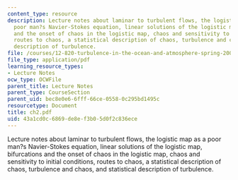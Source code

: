 ```yaml
---
content_type: resource
description: Lecture notes about laminar to turbulent flows, the logistic map as a
  poor man?s Navier-Stokes equation, linear solutions of the logistic map, bifurcations
  and the onset of chaos in the logistic map, chaos and sensitivity to initial conditions,
  routes to chaos, a statistical description of chaos, turbulence and chaos, and statistical
  description of turbulence.
file: /courses/12-820-turbulence-in-the-ocean-and-atmosphere-spring-2006/43a1cd0c6869de8ef3b05d0f2c836ece_ch2.pdf
file_type: application/pdf
learning_resource_types:
- Lecture Notes
ocw_type: OCWFile
parent_title: Lecture Notes
parent_type: CourseSection
parent_uid: bec8e0e6-6fff-66ce-0558-0c295bd1495c
resourcetype: Document
title: ch2.pdf
uid: 43a1cd0c-6869-de8e-f3b0-5d0f2c836ece
---
```

Lecture notes about laminar to turbulent flows, the logistic map as a poor man?s Navier-Stokes equation, linear solutions of the logistic map, bifurcations and the onset of chaos in the logistic map, chaos and sensitivity to initial conditions, routes to chaos, a statistical description of chaos, turbulence and chaos, and statistical description of turbulence.

